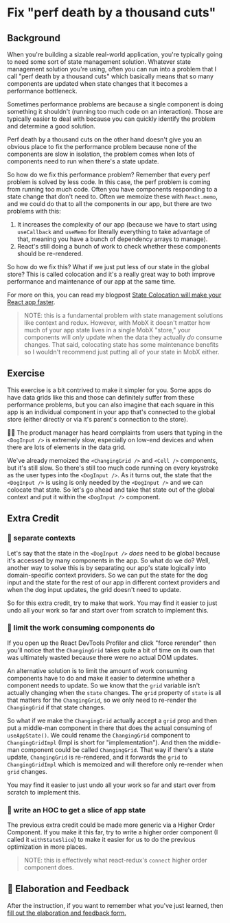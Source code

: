 # Fix "perf death by a thousand cuts"

## Background

When you're building a sizable real-world application, you're typically going to
need some sort of state management solution. Whatever state management solution
you're using, often you can run into a problem that I call "perf death by a
thousand cuts" which basically means that so many components are updated when
state changes that it becomes a performance bottleneck.

Sometimes performance problems are because a single component is doing something
it shouldn't (running too much code on an interaction). Those are typically
easier to deal with because you can quickly identify the problem and determine a
good solution.

Perf death by a thousand cuts on the other hand doesn't give you an obvious
place to fix the performance problem because none of the components are slow in
isolation, the problem comes when lots of components need to run when there's a
state update.

So how do we fix this performance problem? Remember that every perf problem is
solved by less code. In this case, the perf problem is coming from running too
much code. Often you have components responding to a state change that don't
need to. Often we memoize these with `React.memo`, and we could do that to all
the components in our app, but there are two problems with this:

1. It increases the complexity of our app (because we have to start using
   `useCallback` and `useMemo` for literally everything to take advantage of
   that, meaning you have a bunch of dependency arrays to manage).
2. React's still doing a bunch of work to check whether these components should
   be re-rendered.

So how do we fix this? What if we just put less of our state in the global
store? This is called colocation and it's a really great way to both improve
performance and maintenance of our app at the same time.

For more on this, you can read my blogpost
[State Colocation will make your React app faster](https://kcd.im/colocate-state).

> NOTE: this is a fundamental problem with state management solutions like
> context and redux. However, with MobX it doesn't matter how much of your app
> state lives in a single MobX "store," your components will _only_ update when
> the data they actually _do_ consume changes. That said, colocating state has
> some maintenance benefits so I wouldn't recommend just putting all of your
> state in MobX either.

## Exercise

This exercise is a bit contrived to make it simpler for you. Some apps do have
data grids like this and those can definitely suffer from these performance
problems, but you can also imagine that each square in this app is an individual
component in your app that's connected to the global store (either directly or
via it's parent's connection to the store).

👨‍💼 The product manager has heard complaints from users that typing in the
`<DogInput />` is extremely slow, especially on low-end devices and when there
are lots of elements in the data grid.

We've already memoized the `<ChangingGrid />` and `<Cell />` components, but
it's still slow. So there's still too much code running on every keystroke as
the user types into the `<DogInput />`. As it turns out, the state that the
`<DogInput />` is using is only needed by the `<DogInput />` and we can colocate
that state. So let's go ahead and take that state out of the global context and
put it within the `<DogInput />` component.

## Extra Credit

### 💯 separate contexts

Let's say that the state in the `<DogInput />` _does_ need to be global because
it's accessed by many components in the app. So what do we do? Well, another way
to solve this is by separating our app's state logically into domain-specific
context providers. So we can put the state for the dog input and the state for
the rest of our app in different context providers and when the dog input
updates, the grid doesn't need to update.

So for this extra credit, try to make that work. You may find it easier to just
undo all your work so far and start over from scratch to implement this.

### 💯 limit the work consuming components do

If you open up the React DevTools Profiler and click "force rerender" then
you'll notice that the `ChangingGrid` takes quite a bit of time on its own that
was ultimately wasted because there were no actual DOM updates.

An alternative solution is to limit the amount of work consuming components have
to do and make it easier to determine whether a component needs to update. So we
know that the `grid` variable isn't actually changing when the `state` changes.
The `grid` property of `state` is all that matters for the `ChangingGrid`, so we
only need to re-render the `ChangingGrid` if that state changes.

So what if we make the `ChangingGrid` actually accept a `grid` prop and then put
a middle-man component in there that does the actual consuming of
`useAppState()`. We could rename the `ChangingGrid` component to
`ChangingGridImpl` (Impl is short for "implementation"). And then the middle-man
component could be called `ChangingGrid`. That way if there's a state update,
`ChangingGrid` is re-rendered, and it forwards the `grid` to `ChangingGridImpl`
which is memoized and will therefore only re-render when `grid` changes.

You may find it easier to just undo all your work so far and start over from
scratch to implement this.

### 💯 write an HOC to get a slice of app state

The previous extra credit could be made more generic via a Higher Order
Component. If you make it this far, try to write a higher order component (I
called it `withStateSlice`) to make it easier for us to do the previous
optimization in more places.

> NOTE: this is effectively what react-redux's `connect` higher order component
> does.

## 🦉 Elaboration and Feedback

<div>
<span>After the instruction, if you want to remember what you've just learned, then </span>
<a rel="noopener noreferrer" target="_blank" href="https://ws.kcd.im/?ws=React%20Performance%20%E2%9A%A1&e=05%3A%20Fix%20%22perf%20death%20by%20a%20thousand%20cuts%22&em=">
  fill out the elaboration and feedback form.
</a>
</div>
